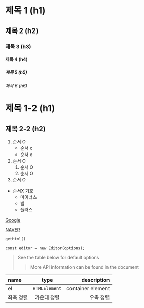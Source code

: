 # 제목 1 (h1)

## 제목 2 (h2)

### 제목 3 (h3)

#### 제목 4 (h4)

##### 제목 5 (h5)

###### 제목 6 (h6)

# 제목 1-2 (h1)

## 제목 2-2 (h2)

1.  순서 O
    -   순서 x
    -   순서 x
2.  순서 O
    1.  순서 O
    2.  순서 O
3.  순서 O

-   순서X 기호
    -   마이너스
    -   별
    -   플러스

[Google](https://google.com)

[NAVER](https://www.naver.com)

`getHtml()`

```
const editor = new Editor(options);
```

> See the table below for default options
> 
> > More API information can be found in the document

| name | type | description |
| :-- | :-: | --: |
| el | `HTMLElement` | container element |
| 좌측 정렬 | 가운데 정렬 | 우측 정렬 |